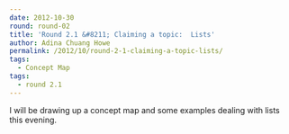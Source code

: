 ```yaml
---
date: 2012-10-30
round: round-02
title: 'Round 2.1 &#8211; Claiming a topic:  Lists'
author: Adina Chuang Howe
permalink: /2012/10/round-2-1-claiming-a-topic-lists/
tags:
  - Concept Map
tags:
  - round 2.1
---
```

I will be drawing up a concept map and some examples dealing with lists this evening.
